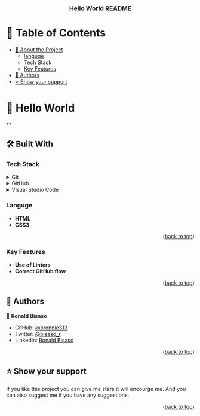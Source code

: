 <a name="readme-top"></a>



<div align="center">

 <h3><b>Hello World README</b></h3>

</div>


# 📗 Table of Contents

- [📖 About the Project](#about-project)
    - [languge](#Languge)
    - [Tech Stack](#tech-stack)
    - [Key Features](#key-features)
- [👥 Authors](#authors)
- [⭐️ Show your support](#support)



# 📖 Hello World<a name="about-project"></a>


**

## 🛠 Built With <a name="built-with"></a>

### Tech Stack <a name="tech-stack"></a>


<details>
  <summary>Git</summary>
  <ul>
    <li><a href="https://git-scm.com/">React.js</a></li>
  </ul>
</details>

<details>
  <summary>GitHub</summary>
  <ul>
    <li><a href="https://github.com/">Express.js</a></li>
  </ul>
</details>

<details>
<summary>Visual Studio Code</summary>
  <ul>
    <li><a href="https://visualstudio.microsoft.com/">PostgreSQL</a></li>
  </ul>
</details>

### Languge <a name="Languge"></a>

- **HTML**
- **CSS3**


<p align="right">(<a href="#readme-top">back to top</a>)</p>

### Key Features <a name="key-features"></a>


- **Use of Linters**
- **Correct GitHub flow**


<p align="right">(<a href="#readme-top">back to top</a>)</p>




## 👥 Authors <a name="authors"></a>

👤 **Ronald Bisaso**

- GitHub: [@bronnie313](https://github.com/bronnie313)
- Twitter: [@bisaso_r](https://twitter.com/bisaso_r)
- LinkedIn: [Ronald Bisaso](https://www.linkedin.com/in/RonaldBisaso)


<p align="right">(<a href="#readme-top">back to top</a>)</p>

## ⭐️ Show your support <a name="support"></a>

If you like this project you can give me stars it will encourge me. And you can also suggest me if you have any suggestions.

<p align="right">(<a href="#readme-top">back to top</a>)</p>

